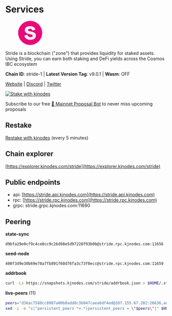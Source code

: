 # Services

<figure><img src="https://raw.githubusercontent.com/kj89/cosmos-images/main/logos/stride.png" alt=""><figcaption></figcaption></figure>

Stride is a blockchain ("zone") that provides liquidity for staked assets.  Using Stride, you can earn both staking and DeFi yields across the Cosmos IBC ecosystem

**Chain ID**: stride-1 | **Latest Version Tag**: v9.0.1 | **Wasm**: OFF

[Website](https://stride.zone) | [Discord](https://discord.gg/mzQZ8dAE7u) | [Twitter](https://twitter.com/stride_zone)

[![Stake with kjnodes](https://i.ibb.co/cr44Q8j/button-stake-with-kjnodes.png)](https://restake.app/stride/stridevaloper1j8gkhtllnp252l6g6zwzea30e7pvzqttr9768n)

Subscribe to our free [🤖 Mainnet Proposal Bot](https://t.me/kjnodes_proposal_bot) to never miss upcoming proposals

## Restake

[Restake with kjnodes](https://restake.app/stride/stridevaloper1j8gkhtllnp252l6g6zwzea30e7pvzqttr9768n) (every 5 minutes)
## Chain explorer
[https://explorer.kjnodes.com/stride](https://explorer.kjnodes.com/stride)

## Public endpoints

* api: [https://stride.api.kjnodes.com](https://stride.api.kjnodes.com)
* rpc: [https://stride.rpc.kjnodes.com](https://stride.rpc.kjnodes.com)
* grpc: stride.grpc.kjnodes.com:11690

## Peering

**state-sync**

```text
d9bfa29e0cf9c4ce0cc9c26d98e5d97228f93b0b@stride.rpc.kjnodes.com:11656
```

**seed-node**

```text
400f3d9e30b69e78a7fb891f60d76fa3c73f0ecc@stride.rpc.kjnodes.com:11659
```

**addrbook**
```bash
curl -Ls https://snapshots.kjnodes.com/stride/addrbook.json > $HOME/.stride/config/addrbook.json
```

**live-peers** (11)
```bash
peers="d36ac7580cc8907a00b0add8c3b047caea6df4ed@107.155.67.202:26636,ade7d4d0009c7725ee991b8c40a7f646f76bf1e3@149.102.140.108:26656,d056dcd5ac8dddb23e2962a5ade6ee51f9bfd785@162.19.89.8:10456,be546a9a1b8b664a32ad5f45fa1d4087b44e0f83@135.181.214.120:26656,e41dd510feb9e14df82ce0f4eab258fad78645ea@158.247.218.149:10002,2a65870799c0069e580f4be16c7e3b60fd774522@65.109.32.148:26786,463b1dc6903455575079572fb23407be586f2a4b@185.16.39.37:26656,ed857708c330334e1e62751470d6ecddf0397459@65.109.69.59:12256,ea6a7b2f366bc343f0670f1673fd86001dd08eb0@65.108.122.246:26636,2254e6968e5c7ebc98ef5b79b388502fa44e10e1@5.161.134.44:26656,d9bfa29e0cf9c4ce0cc9c26d98e5d97228f93b0b@65.109.88.38:11656"
sed -i -e "s|^persistent_peers *=.*|persistent_peers = \"$peers\"|" $HOME/.stride/config/config.toml
```
